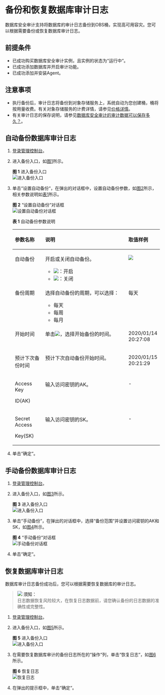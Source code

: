 # 备份和恢复数据库审计日志<a name="dbss_01_0194"></a>

数据库安全审计支持将数据库的审计日志备份到OBS桶，实现高可用容灾。您可以根据需要备份或恢复数据库审计日志。

## 前提条件<a name="section441811405410"></a>

-   已成功购买数据库安全审计实例，且实例的状态为“运行中“。
-   已成功添加数据库并开启审计功能。
-   已成功添加并安装Agent。

## 注意事项<a name="section15605175411114"></a>

-   执行备份后，审计日志将备份到对象存储服务上，系统自动为您创建桶，桶将按用量收费。有关对象存储服务的计费详情，请参见[价格详情](https://www.huaweicloud.com/pricing.html#/obs)。
-   有关审计日志的保存说明，请参见[数据库安全审计的审计数据可以保存多久？](https://support.huaweicloud.com/dbss_faq/dbss_01_0225.html)。

## 自动备份数据库审计日志<a name="section17436135119537"></a>

1.  [登录管理控制台](https://console.huaweicloud.com/?locale=zh-cn)。
2.  进入备份入口，如[图1](#fig61991836131419)所示。

    **图 1**  进入备份入口<a name="fig61991836131419"></a>  
    ![](figures/进入备份入口.png "进入备份入口")

3.  单击“设置自动备份“，在弹出的对话框中，设置自动备份参数，如[图2](#fig559320113012)所示，相关参数说明如[表1](#table18602206309)所示。

    **图 2** “设置自动备份“对话框<a name="fig559320113012"></a>  
    ![](figures/设置自动备份对话框.png "设置自动备份对话框")

    **表 1**  自动备份参数说明

    <a name="table18602206309"></a>
    <table><thead align="left"><tr id="row66082019309"><th class="cellrowborder" valign="top" width="21%" id="mcps1.2.4.1.1"><p id="p1660112023010"><a name="p1660112023010"></a><a name="p1660112023010"></a>参数名称</p>
    </th>
    <th class="cellrowborder" valign="top" width="61%" id="mcps1.2.4.1.2"><p id="p166014209304"><a name="p166014209304"></a><a name="p166014209304"></a>说明</p>
    </th>
    <th class="cellrowborder" valign="top" width="18%" id="mcps1.2.4.1.3"><p id="p360162012309"><a name="p360162012309"></a><a name="p360162012309"></a>取值样例</p>
    </th>
    </tr>
    </thead>
    <tbody><tr id="row1260620173019"><td class="cellrowborder" valign="top" width="21%" headers="mcps1.2.4.1.1 "><p id="p46002063014"><a name="p46002063014"></a><a name="p46002063014"></a>自动备份</p>
    </td>
    <td class="cellrowborder" valign="top" width="61%" headers="mcps1.2.4.1.2 "><p id="p46012053012"><a name="p46012053012"></a><a name="p46012053012"></a>开启或关闭自动备份。</p>
    <a name="ul96017208301"></a><a name="ul96017208301"></a><ul id="ul96017208301"><li><a name="dbss_01_0193_image1164717478"></a><a name="dbss_01_0193_image1164717478"></a><span><img id="dbss_01_0193_image1164717478" src="figures/icon-open.png"></span>：开启</li><li><a name="dbss_01_0193_image17206497477"></a><a name="dbss_01_0193_image17206497477"></a><span><img id="dbss_01_0193_image17206497477" src="figures/icon-close.png"></span>：关闭</li></ul>
    </td>
    <td class="cellrowborder" valign="top" width="18%" headers="mcps1.2.4.1.3 "><p id="p1386912112432"><a name="p1386912112432"></a><a name="p1386912112432"></a><a name="image146951531134311"></a><a name="image146951531134311"></a><span><img id="image146951531134311" src="figures/icon-open-0.png"></span></p>
    </td>
    </tr>
    <tr id="row16601020103014"><td class="cellrowborder" valign="top" width="21%" headers="mcps1.2.4.1.1 "><p id="p18601320153018"><a name="p18601320153018"></a><a name="p18601320153018"></a>备份周期</p>
    </td>
    <td class="cellrowborder" valign="top" width="61%" headers="mcps1.2.4.1.2 "><p id="p460102073014"><a name="p460102073014"></a><a name="p460102073014"></a>选择自动备份的周期，可以选择：</p>
    <a name="ul1660142053017"></a><a name="ul1660142053017"></a><ul id="ul1660142053017"><li>每天</li><li>每周</li><li>每月</li></ul>
    </td>
    <td class="cellrowborder" valign="top" width="18%" headers="mcps1.2.4.1.3 "><p id="p126132073010"><a name="p126132073010"></a><a name="p126132073010"></a>每天</p>
    </td>
    </tr>
    <tr id="row1661192012301"><td class="cellrowborder" valign="top" width="21%" headers="mcps1.2.4.1.1 "><p id="p561920143020"><a name="p561920143020"></a><a name="p561920143020"></a>开始时间</p>
    </td>
    <td class="cellrowborder" valign="top" width="61%" headers="mcps1.2.4.1.2 "><p id="p86118201301"><a name="p86118201301"></a><a name="p86118201301"></a>单击<a name="image713951264414"></a><a name="image713951264414"></a><span><img id="image713951264414" src="figures/icon-calendar.png"></span>，选择开始备份的时间。</p>
    </td>
    <td class="cellrowborder" valign="top" width="18%" headers="mcps1.2.4.1.3 "><p id="p061112018304"><a name="p061112018304"></a><a name="p061112018304"></a>2020/01/14 20:27:08</p>
    </td>
    </tr>
    <tr id="row196114205301"><td class="cellrowborder" valign="top" width="21%" headers="mcps1.2.4.1.1 "><p id="p161720193013"><a name="p161720193013"></a><a name="p161720193013"></a>预计下次备份时间</p>
    </td>
    <td class="cellrowborder" valign="top" width="61%" headers="mcps1.2.4.1.2 "><p id="p961182019301"><a name="p961182019301"></a><a name="p961182019301"></a>预计下次自动备份开始时间。</p>
    </td>
    <td class="cellrowborder" valign="top" width="18%" headers="mcps1.2.4.1.3 "><p id="p20611320133017"><a name="p20611320133017"></a><a name="p20611320133017"></a>2020/01/15 20:21:29</p>
    </td>
    </tr>
    <tr id="row44920431616"><td class="cellrowborder" valign="top" width="21%" headers="mcps1.2.4.1.1 "><p id="p7654183831818"><a name="p7654183831818"></a><a name="p7654183831818"></a>Access Key</p>
    <p id="p4654203881811"><a name="p4654203881811"></a><a name="p4654203881811"></a>ID(AK)</p>
    </td>
    <td class="cellrowborder" valign="top" width="61%" headers="mcps1.2.4.1.2 "><p id="p670833819181"><a name="p670833819181"></a><a name="p670833819181"></a>输入访问密钥的AK。</p>
    </td>
    <td class="cellrowborder" valign="top" width="18%" headers="mcps1.2.4.1.3 "><p id="p1249214410167"><a name="p1249214410167"></a><a name="p1249214410167"></a>-</p>
    </td>
    </tr>
    <tr id="row83471819168"><td class="cellrowborder" valign="top" width="21%" headers="mcps1.2.4.1.1 "><p id="p558361181914"><a name="p558361181914"></a><a name="p558361181914"></a>Secret Access</p>
    <p id="p2058351181919"><a name="p2058351181919"></a><a name="p2058351181919"></a>Key(SK)</p>
    </td>
    <td class="cellrowborder" valign="top" width="61%" headers="mcps1.2.4.1.2 "><p id="p1734851181619"><a name="p1734851181619"></a><a name="p1734851181619"></a>输入访问密钥的SK。</p>
    </td>
    <td class="cellrowborder" valign="top" width="18%" headers="mcps1.2.4.1.3 "><p id="p173487161611"><a name="p173487161611"></a><a name="p173487161611"></a>-</p>
    </td>
    </tr>
    </tbody>
    </table>

4.  单击“确定“。

## 手动备份数据库审计日志<a name="section15674104617169"></a>

1.  [登录管理控制台](https://console.huaweicloud.com/?locale=zh-cn)。
2.  进入备份入口，如[图3](#dbss_01_0194_fig61991836131419)所示。

    **图 3**  进入备份入口<a name="dbss_01_0194_fig61991836131419"></a>  
    ![](figures/进入备份入口.png "进入备份入口")

3.  单击“手动备份“，在弹出的对话框中，选择“备份范围“并设置访问密钥的AK和SK，如[图4](#fig14575161415425)所示。

    **图 4** “手动备份“对话框<a name="fig14575161415425"></a>  
    ![](figures/手动备份对话框.png "手动备份对话框")

4.  单击“确定“。

## 恢复数据库审计日志<a name="section66781014125310"></a>

数据库审计日志备份成功后，您可以根据需要恢复数据库的审计日志。

>![](public_sys-resources/icon-notice.gif) **须知：**   
>日志数据恢复风险较大，在恢复日志数据前，请您确认备份的日志数据的准确性或完整性。  

1.  [登录管理控制台](https://console.huaweicloud.com/?locale=zh-cn)。
2.  进入备份入口，如[图5](#dbss_01_0194_fig61991836131419_1)所示。

    **图 5**  进入备份入口<a name="dbss_01_0194_fig61991836131419_1"></a>  
    ![](figures/进入备份入口.png "进入备份入口")

3.  在需要恢复数据库审计的备份日志所在的“操作“列，单击“恢复日志“，如[图6](#fig249072014143)所示。

    **图 6**  恢复日志<a name="fig249072014143"></a>  
    ![](figures/恢复日志.png "恢复日志")

4.  在弹出的提示框中，单击“确定“。

